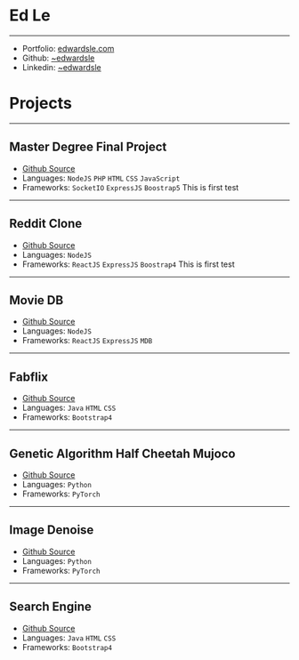 # Ed Le
---
- Portfolio: [edwardsle.com](https://edwardsle.com)
- Github: [~edwardsle](https://edwardsle.github.io)
- Linkedin: [~edwardsle](https://linkedin.com/in/edwardsle)

# Projects
---
## Master Degree Final Project
- [Github Source](https://github.com/edwardsle/IVR-for-Pizzerias)
- Languages: `NodeJS` `PHP` `HTML` `CSS` `JavaScript`
- Frameworks: `SocketIO` `ExpressJS` `Boostrap5`
This is first test
---
## Reddit Clone
- [Github Source](https://github.com/edwardsle/reddit)
- Languages: `NodeJS`
- Frameworks: `ReactJS` `ExpressJS` `Boostrap4`
This is first test
---
## Movie DB
- [Github Source](https://github.com/edwardsle/moviedb)
- Languages: `NodeJS`
- Frameworks: `ReactJS` `ExpressJS` `MDB`
---
## Fabflix
- [Github Source](https://github.com/edwardsle/Fabflix)
- Languages: `Java` `HTML` `CSS`
- Frameworks: `Bootstrap4`
---
## Genetic Algorithm Half Cheetah Mujoco
- [Github Source](https://github.com/edwardsle/Genetic-Algorithm)
- Languages: `Python`
- Frameworks: `PyTorch`
---
## Image Denoise
- [Github Source](https://github.com/edwardsle/imagedenoise)
- Languages: `Python`
- Frameworks: `PyTorch`
---
## Search Engine
- [Github Source](https://github.com/edwardsle/Search-Engine)
- Languages: `Java` `HTML` `CSS`
- Frameworks: `Bootstrap4`
